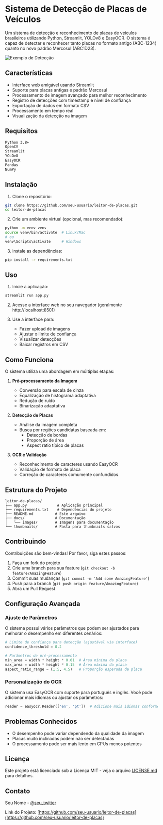 # Sistema de Detecção de Placas de Veículos

Um sistema de detecção e reconhecimento de placas de veículos brasileiros utilizando Python, Streamlit, YOLOv8 e EasyOCR. O sistema é capaz de detectar e reconhecer tanto placas no formato antigo (ABC-1234) quanto no novo padrão Mercosul (ABC1D23).

![Exemplo de Detecção](docs/images/example.png)

## Características

- Interface web amigável usando Streamlit
- Suporte para placas antigas e padrão Mercosul
- Processamento de imagem avançado para melhor reconhecimento
- Registro de detecções com timestamp e nível de confiança
- Exportação de dados em formato CSV
- Processamento em tempo real
- Visualização da detecção na imagem

## Requisitos

```bash
Python 3.8+
OpenCV
Streamlit
YOLOv8
EasyOCR
Pandas
NumPy
```

## Instalação

1. Clone o repositório:
```bash
git clone https://github.com/seu-usuario/leitor-de-placas.git
cd leitor-de-placas
```

2. Crie um ambiente virtual (opcional, mas recomendado):
```bash
python -m venv venv
source venv/bin/activate  # Linux/Mac
# ou
venv\Scripts\activate     # Windows
```

3. Instale as dependências:
```bash
pip install -r requirements.txt
```

## Uso

1. Inicie a aplicação:
```bash
streamlit run app.py
```

2. Acesse a interface web no seu navegador (geralmente http://localhost:8501)

3. Use a interface para:
   - Fazer upload de imagens
   - Ajustar o limite de confiança
   - Visualizar detecções
   - Baixar registros em CSV

## Como Funciona

O sistema utiliza uma abordagem em múltiplas etapas:

1. **Pré-processamento da Imagem**
   - Conversão para escala de cinza
   - Equalização de histograma adaptativa
   - Redução de ruído
   - Binarização adaptativa

2. **Detecção de Placas**
   - Análise da imagem completa
   - Busca por regiões candidatas baseada em:
     - Detecção de bordas
     - Proporção de área
     - Aspect ratio típico de placas

3. **OCR e Validação**
   - Reconhecimento de caracteres usando EasyOCR
   - Validação de formato de placa
   - Correção de caracteres comumente confundidos

## Estrutura do Projeto

```
leitor-de-placas/
├── app.py              # Aplicação principal
├── requirements.txt    # Dependências do projeto
├── README.md          # Este arquivo
├── docs/              # Documentação
│   └── images/        # Imagens para documentação
└── thumbnails/        # Pasta para thumbnails salvos
```

## Contribuindo

Contribuições são bem-vindas! Por favor, siga estes passos:

1. Faça um fork do projeto
2. Crie uma branch para sua feature (`git checkout -b feature/AmazingFeature`)
3. Commit suas mudanças (`git commit -m 'Add some AmazingFeature'`)
4. Push para a branch (`git push origin feature/AmazingFeature`)
5. Abra um Pull Request

## Configuração Avançada

### Ajuste de Parâmetros

O sistema possui vários parâmetros que podem ser ajustados para melhorar o desempenho em diferentes cenários:

```python
# Limite de confiança para detecção (ajustável via interface)
confidence_threshold = 0.2

# Parâmetros de pré-processamento
min_area = width * height * 0.01  # Área mínima da placa
max_area = width * height * 0.15  # Área máxima da placa
aspect_ratio_range = (1.5, 4.5)   # Proporção esperada da placa
```

### Personalização do OCR

O sistema usa EasyOCR com suporte para português e inglês. Você pode adicionar mais idiomas ou ajustar os parâmetros:

```python
reader = easyocr.Reader(['en', 'pt'])  # Adicione mais idiomas conforme necessário
```

## Problemas Conhecidos

- O desempenho pode variar dependendo da qualidade da imagem
- Placas muito inclinadas podem não ser detectadas
- O processamento pode ser mais lento em CPUs menos potentes

## Licença

Este projeto está licenciado sob a Licença MIT - veja o arquivo [LICENSE.md](LICENSE.md) para detalhes.

## Contato

Seu Nome - [@seu_twitter](https://twitter.com/seu_twitter)

Link do Projeto: [https://github.com/seu-usuario/leitor-de-placas](https://github.com/seu-usuario/leitor-de-placas)
